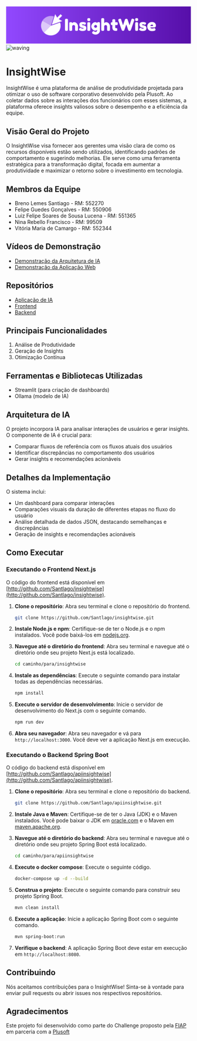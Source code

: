![Logo](/util/logo.png)
![waving](https://capsule-render.vercel.app/api?type=waving&height=100&color=7913EE&textBg=false&section=header&reversal=false)

# InsightWise

InsightWise é uma plataforma de análise de produtividade projetada para otimizar o uso de software corporativo desenvolvido pela Plusoft. Ao coletar dados sobre as interações dos funcionários com esses sistemas, a plataforma oferece insights valiosos sobre o desempenho e a eficiência da equipe.

## Visão Geral do Projeto

O InsightWise visa fornecer aos gerentes uma visão clara de como os recursos disponíveis estão sendo utilizados, identificando padrões de comportamento e sugerindo melhorias. Ele serve como uma ferramenta estratégica para a transformação digital, focada em aumentar a produtividade e maximizar o retorno sobre o investimento em tecnologia.

## Membros da Equipe

- Breno Lemes Santiago - RM: 552270
- Felipe Guedes Gonçalves - RM: 550906
- Luiz Felipe Soares de Sousa Lucena - RM: 551365
- Nina Rebello Francisco - RM: 99509
- Vitória Maria de Camargo - RM: 552344

## Vídeos de Demonstração

- [Demonstração da Arquitetura de IA](https://youtu.be/CFcAKTyG8kE)
- [Demonstração da Aplicação Web](https://www.youtube.com/watch?v=IBiR6sNzt4A)

## Repositórios

- [Aplicação de IA](https://github.com/nina-rebello/ollama)
- [Frontend](https://github.com/Santlago/docinsightwise)
- [Backend](https://github.com/Santlago/docinsightwise)

## Principais Funcionalidades

1. Análise de Produtividade
2. Geração de Insights
3. Otimização Contínua

## Ferramentas e Bibliotecas Utilizadas

- Streamlit (para criação de dashboards)
- Ollama (modelo de IA)

## Arquitetura de IA

O projeto incorpora IA para analisar interações de usuários e gerar insights. O componente de IA é crucial para:

- Comparar fluxos de referência com os fluxos atuais dos usuários
- Identificar discrepâncias no comportamento dos usuários
- Gerar insights e recomendações acionáveis

## Detalhes da Implementação

O sistema inclui:

- Um dashboard para comparar interações
- Comparações visuais da duração de diferentes etapas no fluxo do usuário
- Análise detalhada de dados JSON, destacando semelhanças e discrepâncias
- Geração de insights e recomendações acionáveis

## Como Executar

### Executando o Frontend Next.js

O código do frontend está disponível em [http://github.com/Santlago/insightwise](http://github.com/Santlago/insightwise).

1. **Clone o repositório**: Abra seu terminal e clone o repositório do frontend.

    ```sh
    git clone https://github.com/Santlago/insightwise.git
    ```

2. **Instale Node.js e npm**: Certifique-se de ter o Node.js e o npm instalados. Você pode baixá-los em [nodejs.org](https://nodejs.org/).

3. **Navegue até o diretório do frontend**: Abra seu terminal e navegue até o diretório onde seu projeto Next.js está localizado.

    ```sh
    cd caminho/para/insightwise
    ```

4. **Instale as dependências**: Execute o seguinte comando para instalar todas as dependências necessárias.

    ```sh
    npm install
    ```

5. **Execute o servidor de desenvolvimento**: Inicie o servidor de desenvolvimento do Next.js com o seguinte comando.

    ```sh
    npm run dev
    ```

6. **Abra seu navegador**: Abra seu navegador e vá para `http://localhost:3000`. Você deve ver a aplicação Next.js em execução.

### Executando o Backend Spring Boot

O código do backend está disponível em [http://github.com/Santlago/apiinsightwise](http://github.com/Santlago/apiinsightwise).

1. **Clone o repositório**: Abra seu terminal e clone o repositório do backend.

    ```sh
    git clone https://github.com/Santlago/apiinsightwise.git
    ```

2. **Instale Java e Maven**: Certifique-se de ter o Java (JDK) e o Maven instalados. Você pode baixar o JDK em [oracle.com](https://www.oracle.com/java/technologies/javase-downloads.html) e o Maven em [maven.apache.org](https://maven.apache.org/download.cgi).

3. **Navegue até o diretório do backend**: Abra seu terminal e navegue até o diretório onde seu projeto Spring Boot está localizado.

    ```sh
    cd caminho/para/apiinsightwise
    ```

4. **Execute o docker compose**: Execute o seguinte código.

    ```sh
    docker-compose up -d --build
    ```

5. **Construa o projeto**: Execute o seguinte comando para construir seu projeto Spring Boot.

    ```sh
    mvn clean install
    ```

6. **Execute a aplicação**: Inicie a aplicação Spring Boot com o seguinte comando.

    ```sh
    mvn spring-boot:run
    ```

7. **Verifique o backend**: A aplicação Spring Boot deve estar em execução em `http://localhost:8080`.


## Contribuindo

Nós aceitamos contribuições para o InsightWise! Sinta-se à vontade para enviar pull requests ou abrir issues nos respectivos repositórios.

## Agradecimentos

Este projeto foi desenvolvido como parte do Challenge proposto pela [FIAP](https://www.fiap.com.br/) em parceria com a [Plusoft](https://plusoft.com/)
